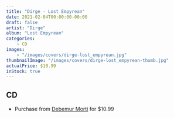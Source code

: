 ```yaml
---
title: "Dirge - Lost Empyrean"
date: 2021-02-04T00:00:00-00:00
draft: false
artist: "Dirge"
album: "Lost Empyrean"
categories:
    - CD
images:
    - "/images/covers/dirge-lost_empyrean.jpg"
thumbnailImage: "/images/covers/dirge-lost_empyrean-thumb.jpg"
actualPrice: $10.99
inStock: true
---
```


## CD
* Purchase from [Debemur Morti](https://debemurmorti.aisamerch.com/item/67796) for $10.99
